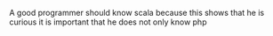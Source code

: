 A good programmer should know scala because this shows that he is curious
it is important that he does not only know php
